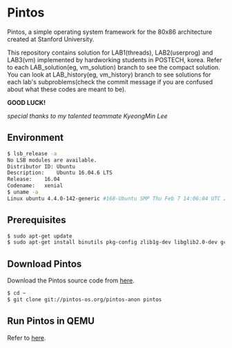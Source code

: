 # Pintos

Pintos, a simple operating system framework for the 80x86 architecture created at Stanford University.

This repository contains solution for LAB1(threads), LAB2(userprog) and LAB3(vm) implemented by hardworking students in POSTECH, korea. Refer to each LAB_solution(eg, vm_solution) branch to see the compact solution. You can look at LAB_history(eg, vm_history) branch to see solutions for each lab's subproblems(check the commit message if you are confused about what these codes are meant to be).

**GOOD LUCK!**

*_special thanks to my talented teammate KyeongMin Lee_*

## Environment

```sh
$ lsb_release -a
No LSB modules are available.
Distributor ID:	Ubuntu
Description:	Ubuntu 16.04.6 LTS
Release:	16.04
Codename:	xenial
$ uname -a
Linux ubuntu 4.4.0-142-generic #168-Ubuntu SMP Thu Feb 7 14:06:04 UTC 2019 i686 i686 i686 GNU/Linux
```

## Prerequisites

```sh
$ sudo apt-get update
$ sudo apt-get install binutils pkg-config zlib1g-dev libglib2.0-dev gcc libc6-dev autoconf libtool libsdl1.2-dev g++ libx11-dev libxrandr-dev libxi-dev perl libc6-dbg gdb make git qemu ctags
```

## Download Pintos 

Download the Pintos source code from [here](http://pintos-os.org/cgi-bin/gitweb.cgi?p=pintos-anon;a=summary).

```sh
$ cd ~
$ git clone git://pintos-os.org/pintos-anon pintos
```
## Run Pintos in QEMU

Refer to [here](https://github.com/ivogeorg/os-playground/blob/master/pintos-with-qemu.md).
